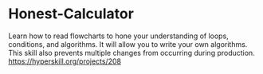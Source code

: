 # Honest-Calculator
Learn how to read flowcharts to hone your understanding of loops, conditions, and algorithms. It will allow you to write your own algorithms. This skill also prevents multiple changes from occurring during production.
https://hyperskill.org/projects/208
